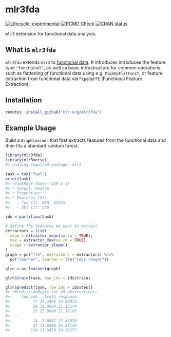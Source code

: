 
<!-- README.md is generated from README.Rmd. Please edit that file -->

# mlr3fda

<!-- badges: start -->

[![Lifecycle:
experimental](https://img.shields.io/badge/lifecycle-experimental-orange.svg)](https://lifecycle.r-lib.org/articles/stages.html#experimental)
[![RCMD
Check](https://github.com/mlr-org/mlr3fda/actions/workflows/rcmdcheck.yaml/badge.svg)](https://github.com/mlr-org/mlr3fda/actions/workflows/rcmdcheck.yaml)
[![CRAN
status](https://www.r-pkg.org/badges/version/mlr3fda)](https://CRAN.R-project.org/package=mlr3fda)
<!-- badges: end -->

`mlr3` extension for functional data analysis.

## What is `mlr3fda`

`mlr3fda` extends `mlr3` to [functional
data](https://en.wikipedia.org/wiki/Functional_data_analysis). It
introduces introduces the feature type `"functional"`, as well as basic
infrastructure for common operations, such as flattening of functional
data using e.g. `PipeOpFlatFunct`, or feature extraction from functional
data via `PipeOpFFE` (Functional Feature Extraction).

## Installation

``` r
remotes::install_github("mlr-org/mlr3fda")
```

## Example Usage

Build a `GraphLearner` that first extracts features from the functional
data and then fits a standard random forest.

``` r
library(mlr3fda)
library(mlr3verse)
#> Loading required package: mlr3

task = tsk("fuel")
print(task)
#> <TaskRegr:fuel> (129 x 4)
#> * Target: heatan
#> * Properties: -
#> * Features (3):
#>   - fun (2): NIR, UVVIS
#>   - dbl (1): h20

ids = partition(task)

# define the features we want to extract
extractors = list(
  mean = extractor_mean(na.rm = TRUE),
  max = extractor_max(na.rm = TRUE),
  slope = extractor_slope()
)
graph = po("ffe", extractors = extractors) %>>%
  po("learner", learner = lrn("regr.ranger"))

glrn = as_learner(graph)

glrn$train(task, row_ids = ids$train)

glrn$predict(task, row_ids = ids$test)
#> <PredictionRegr> for 43 observations:
#>     row_ids   truth response
#>          17 25.3460 24.98813
#>          26 31.0020 21.15174
#>          27 25.9900 21.18105
#> ---                         
#>          14  7.0037 27.43870
#>          47 11.5560 26.87144
#>         128 11.3450 20.56277
```
